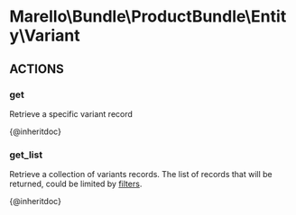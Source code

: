 # Marello\Bundle\ProductBundle\Entity\Variant

## ACTIONS  

### get

Retrieve a specific variant record

{@inheritdoc}

### get_list

Retrieve a collection of variants records.
The list of records that will be returned, could be limited by <a href="https://doc.oroinc.com/api/filters">filters</a>.

{@inheritdoc}